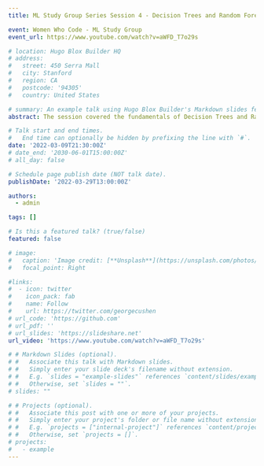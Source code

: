 ```yaml
---
title: ML Study Group Series Session 4 - Decision Trees and Random Forest

event: Women Who Code - ML Study Group 
event_url: https://www.youtube.com/watch?v=aWFD_T7o29s

# location: Hugo Blox Builder HQ
# address:
#   street: 450 Serra Mall
#   city: Stanford
#   region: CA
#   postcode: '94305'
#   country: United States

# summary: An example talk using Hugo Blox Builder's Markdown slides feature.
abstract: The session covered the fundamentals of Decision Trees and Random Forests, followed by a detailed hands-on coding walkthrough to reinforce the concepts. Participants gained practical insights into how these algorithms work, how to implement them in Python, and how to interpret model outputs effectively.

# Talk start and end times.
#   End time can optionally be hidden by prefixing the line with `#`.
date: '2022-03-09T21:30:00Z'
# date_end: '2030-06-01T15:00:00Z'
# all_day: false

# Schedule page publish date (NOT talk date).
publishDate: '2022-03-29T13:00:00Z'

authors:
  - admin

tags: []

# Is this a featured talk? (true/false)
featured: false

# image:
#   caption: 'Image credit: [**Unsplash**](https://unsplash.com/photos/bzdhc5b3Bxs)'
#   focal_point: Right

#links:
#  - icon: twitter
#    icon_pack: fab
#    name: Follow
#    url: https://twitter.com/georgecushen
# url_code: 'https://github.com'
# url_pdf: ''
# url_slides: 'https://slideshare.net'
url_video: 'https://www.youtube.com/watch?v=aWFD_T7o29s'

# # Markdown Slides (optional).
# #   Associate this talk with Markdown slides.
# #   Simply enter your slide deck's filename without extension.
# #   E.g. `slides = "example-slides"` references `content/slides/example-slides.md`.
# #   Otherwise, set `slides = ""`.
# slides: ""

# # Projects (optional).
# #   Associate this post with one or more of your projects.
# #   Simply enter your project's folder or file name without extension.
# #   E.g. `projects = ["internal-project"]` references `content/project/deep-learning/index.md`.
# #   Otherwise, set `projects = []`.
# projects:
#   - example
---
```



